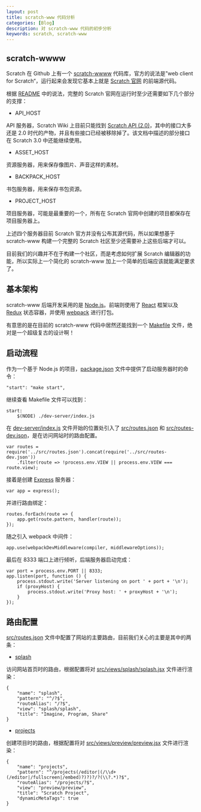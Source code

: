 ```yaml
---
layout: post
title: scratch-www 代码分析
categories: [Blog]
description: 对 scratch-www 代码的初步分析
keywords: scratch, scratch-www
---
```



## scratch-wwww

Scratch 在 Github 上有一个 [scratch-wwww](https://github.com/LLK/scratch-www) 代码库，官方的说法是”web client for Scratch“，运行起来会发现它基本上就是 [Scratch 官网](https://scratch.mit.edu) 的前端源代码。

根据 [README](https://github.com/LLK/scratch-www/blob/develop/README.md) 中的说法，完整的 Scratch 官网在运行时至少还需要如下几个部分的支撑：

* API_HOST

API 服务器，Scratch Wiki 上目前只能找到 [Scratch API (2.0)](https://en.scratch-wiki.info/wiki/Scratch_API_(2.0))，其中的接口大多还是 2.0 时代的产物，并且有些接口已经被移除掉了。该文档中描述的部分接口在 Scratch 3.0 中还能继续使用。

* ASSET_HOST

资源服务器，用来保存像图片、声音这样的素材。

* BACKPACK_HOST

书包服务器，用来保存书包资源。

* PROJECT_HOST

项目服务器，可能是最重要的一个，所有在 Scratch 官网中创建的项目都保存在项目服务器上。

上述四个服务器目前 Scratch 官方并没有公布其源代码，所以如果想基于 scratch-www 构建一个完整的 Scratch 社区至少还需要补上这些后端才可以。

目前我们的兴趣并不在于构建一个社区，而是考虑如何扩展 Scratch 编辑器的功能，所以实际上一个简化的 scratch-www 加上一个简单的后端应该就能满足要求了。

## 基本架构

scratch-www 后端开发采用的是 [Node.js](https://nodejs.org/en/)。前端则使用了 [React](https://reactjs.org/) 框架以及 [Redux](https://redux.js.org/) 状态容器，并使用 [webpack](https://webpack.js.org/) 进行打包。

有意思的是在目前的 scratch-www 代码中居然还能找到一个 [Makefile](https://github.com/LLK/scratch-www/blob/develop/Makefile) 文件，绝对是一个超级复古的设计啊！

## 启动流程

作为一个基于 Node.js 的项目，[package.json](https://github.com/LLK/scratch-www/blob/develop/package.json) 文件中提供了启动服务器时的命令：

    "start": "make start",

继续查看 Makefile 文件可以找到：

    start:
        $(NODE) ./dev-server/index.js

在 [dev-server/index.js](https://github.com/LLK/scratch-www/blob/develop/dev-server/index.js#L9) 文件开始的位置处引入了 [src/routes.json](https://github.com/LLK/scratch-www/blob/develop/src/routes.json) 和 [src/routes-dev.json](https://github.com/LLK/scratch-www/blob/develop/src/routes-dev.json)，是在访问网站时的路由配置。

    var routes = require('../src/routes.json').concat(require('../src/routes-dev.json'))
        .filter(route => !process.env.VIEW || process.env.VIEW === route.view);

接着是创建 [Express](http://expressjs.com/) 服务器：

    var app = express();

并进行路由绑定：

    routes.forEach(route => {
        app.get(route.pattern, handler(route));
    });

随之引入 webpack 中间件：

    app.use(webpackDevMiddleware(compiler, middlewareOptions));

最后在 8333 端口上进行倾听，后端服务器启动完成：

    var port = process.env.PORT || 8333;
    app.listen(port, function () {
        process.stdout.write('Server listening on port ' + port + '\n');
        if (proxyHost) {
            process.stdout.write('Proxy host: ' + proxyHost + '\n');
        }
    });

## 路由配置

[src/routes.json](https://github.com/LLK/scratch-www/blob/develop/src/routes.json) 文件中配置了网站的主要路由，目前我们关心的主要是其中的两条：

* [splash](https://github.com/LLK/scratch-www/blob/develop/src/routes.json#L227)

访问网站首页时的路由，根据配置将对 [src/views/splash/splash.jsx](https://github.com/LLK/scratch-www/blob/develop/src/views/splash/splash.jsx) 文件进行渲染：

    {
        "name": "splash",
        "pattern": "^/?$",
        "routeAlias": "/?$",
        "view": "splash/splash",
        "title": "Imagine, Program, Share"
    }

* [projects](https://github.com/LLK/scratch-www/blob/develop/src/routes.json#L171)

创建项目时的路由，根据配置将对 [src/views/preview/preview.jsx](https://github.com/LLK/scratch-www/blob/develop/src/views/preview/preview.jsx) 文件进行渲染：

    {
        "name": "projects",
        "pattern": "^/projects(/editor|(/\\d+(/editor|/fullscreen|/embed)?)?)?/?(\\?.*)?$",
        "routeAlias": "/projects/?$",
        "view": "preview/preview",
        "title": "Scratch Project",
        "dynamicMetaTags": true
    }
